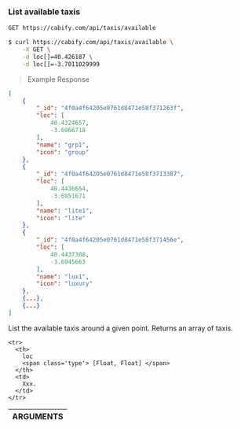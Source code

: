 ### List available taxis

~~~bash
GET https://cabify.com/api/taxis/available
~~~

>

~~~bash
$ curl https://cabify.com/api/taxis/available \
    -X GET \
    -d loc[]=40.426187 \
    -d loc[]=-3.7011029999
~~~

> Example Response

~~~json
[
    {
        "_id": "4f0a4f64205e0761d8471e58f371263f",
        "loc": [
            40.4324657,
            -3.6966718
        ],
        "name": "grp1",
        "icon": "group"
    },
    {
        "_id": "4f0a4f64205e0761d8471e58f3713387",
        "loc": [
            40.4436654,
            -3.6951671
        ],
        "name": "lite1",
        "icon": "lite"
    },
    {
        "_id": "4f0a4f64205e0761d8471e58f371456e",
        "loc": [
            40.4437308,
            -3.6945663
        ],
        "name": "lux1",
        "icon": "luxury"
    },
    {...},
    {...}
]
~~~

List the available taxis around a given point. Returns an array of taxis.

<table class="vertical">
  <thead>
    <tr><th colspan="2">ARGUMENTS</th></tr>
  </thead>
  <tbody>

    <tr>
      <th>
        loc
        <span class='type'> [Float, Float] </span>
      </th>
      <td>
        Xxx.
      </td>
    </tr>

  </tbody>
</table>
